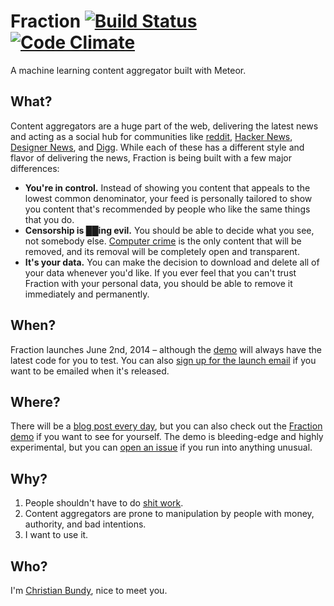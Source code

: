 # Fraction [![Build Status](http://img.shields.io/travis/fraction/fraction.svg)](https://travis-ci.org/fraction/fraction) [![Code Climate](http://img.shields.io/codeclimate/github/fraction/fraction.svg)](https://codeclimate.com/github/fraction/fraction)

A machine learning content aggregator built with Meteor.

## What?

Content aggregators are a huge part of the web, delivering the latest news and acting as a social hub for communities like [reddit](http://reddit.com/), [Hacker News](http://news.ycombinator.com),  [Designer News](http://news.layervault.com), and [Digg](http://digg.com/). While each of these has a different style and flavor of delivering the news, Fraction is being built with a few major differences:

* **You're in control.** Instead of showing you content that appeals to the lowest common denominator, your feed is personally tailored to show you content that's recommended by people who like the same things that you do.
* **Censorship is ██ing evil.** You should be able to decide what you see, not somebody else. [Computer crime](https://en.wikipedia.org/wiki/Computer_crime) is the only content that will be removed, and its removal will be completely open and transparent.
* **It's your data.** You can make the decision to download and delete all of your data whenever you'd like. If you ever feel that you can't trust Fraction with your personal data, you should be able to remove it immediately and permanently.

## When?
Fraction launches June 2nd, 2014 – although the [demo](http://demo.fraction.io) will always have the latest code for you to test. You can also [sign up for the launch email](http://eepurl.com/PS9SD) if you want to be emailed when it's released.

## Where?
There will be a [blog post every day](http://blog.fraction.io/), but you can also check out the [Fraction demo](http://demo.fraction.io/) if you want to see for yourself. The demo is bleeding-edge and highly experimental, but you can [open an issue](https://github.com/fraction/fraction/issues/new) if you run into anything unusual.

## Why?
1. People shouldn't have to do [shit work](http://zachholman.com/posts/shit-work/).
2. Content aggregators are prone to manipulation by people with money, authority, and bad intentions.
3. I want to use it.

## Who?
I'm [Christian Bundy](http://christianbundy.com), nice to meet you.
